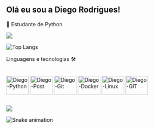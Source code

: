 ## Olá eu sou a Diego Rodrigues!

🐍 Estudante de Python 

<picture>
<source 
  srcset="https://github-readme-stats-git-masterrstaa-rickstaa.vercel.app/api?username=dhrodrigues&&show_icons=true&theme=dark"
  media="(prefers-color-scheme: dark)"
/>
<source
  srcset="https://github-readme-stats.vercel.app/api?username=dhrodrigues&show_icons=true"
  media="(prefers-color-scheme: light), (prefers-color-scheme: no-preference)"
/>
<img src="https://github-readme-stats.vercel.app/api?username=dhrodrigues&show_icons=true" />
</picture>

![Top Langs](https://github-readme-stats.vercel.app/api/top-langs/?username=dhrodrigues&theme=tokyonight)
  
  Linguagens e tecnologias 🛠
  
  <div style="display: inline_block"><br/>
  <img align="center" alt="Diego-Python" height="50" width="60" img src="https://cdn.jsdelivr.net/gh/devicons/devicon/icons/python/python-original-wordmark.svg">    
  <img align="center" alt="Diego-Post" height="50" width="60" src="https://cdn.jsdelivr.net/gh/devicons/devicon/icons/postgresql/postgresql-original.svg"> 
  <img align="center" alt="Diego-Git" height="50" width="60" src="https://cdn.jsdelivr.net/gh/devicons/devicon/icons/git/git-plain-wordmark.svg"> 
  <img align="center" alt="Diego-Docker" height="50" width="60" img src="https://cdn.jsdelivr.net/gh/devicons/devicon/icons/docker/docker-plain-wordmark.svg">
  <img align="center" alt="Diego-Linux" height="50" width="60" img src="https://cdn.jsdelivr.net/gh/devicons/devicon/icons/linux/linux-plain.svg">
  <img align="center" alt="Diego-GIT" height="50" width="60" img src="https://cdn.jsdelivr.net/gh/devicons/devicon/icons/github/github-original-wordmark.svg">
  </div>
                         
  
  ##
 
<div> 

 
  <a href="https://www.linkedin.com/in/diego-almeida-rodrigues/" target="_blank"><img src="https://img.shields.io/badge/-LinkedIn-%230077B5?style=for-the-badge&logo=linkedin&logoColor=white" target="_blank"></a> 
 
 ![Snake animation](https://github.com/dhrodrigues/dhrodrigues/blob/output/github-contribution-grid-snake.svg)
 
</div>
